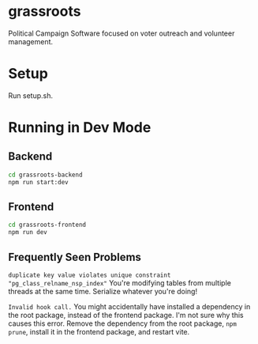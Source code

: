 # grassroots

Political Campaign Software focused on voter outreach and volunteer management.

# Setup

Run setup.sh.

# Running in Dev Mode

## Backend

```sh
cd grassroots-backend
npm run start:dev
```

## Frontend

```sh
cd grassroots-frontend
npm run dev
```

## Frequently Seen Problems

`duplicate key value violates unique constraint "pg_class_relname_nsp_index"`
You're modifying tables from multiple threads at the same time. Serialize whatever you're doing!

`Invalid hook call.`
You might accidentally have installed a dependency in the root package, instead of the frontend package. I'm not sure why this causes this error. Remove the dependency from the root package, `npm prune`, install it in the frontend package, and restart vite.
